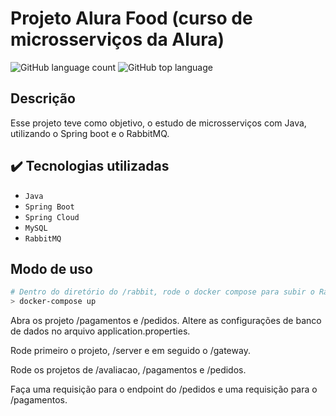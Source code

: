 # Projeto Alura Food (curso de microsserviços da Alura)
![GitHub language count](https://img.shields.io/github/languages/count/Henrique2305/projeto-microsservico-com-rabbitmq)
![GitHub top language](https://img.shields.io/github/languages/top/Henrique2305/projeto-microsservico-com-rabbitmq)

## Descrição

Esse projeto teve como objetivo, o estudo de microsserviços com Java,
utilizando o Spring boot e o RabbitMQ.

## ✔️ Tecnologias utilizadas

- ``Java``
- ``Spring Boot``
- ``Spring Cloud``
- ``MySQL``
- ``RabbitMQ``

## Modo de uso

```bash
# Dentro do diretório do /rabbit, rode o docker compose para subir o RabbitMQ
> docker-compose up
```

Abra os projeto /pagamentos e /pedidos. Altere as configurações de banco de dados
no arquivo application.properties.

Rode primeiro o projeto, /server e em seguido o /gateway. 

Rode os projetos de /avaliacao, /pagamentos e /pedidos.

Faça uma requisição para o endpoint do /pedidos e uma requisição para o /pagamentos.
